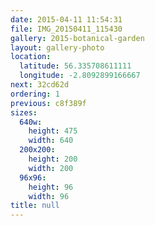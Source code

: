 ```yaml
---
date: 2015-04-11 11:54:31
file: IMG_20150411_115430
gallery: 2015-botanical-garden
layout: gallery-photo
location:
  latitude: 56.335708611111
  longitude: -2.8092899166667
next: 32cd62d
ordering: 1
previous: c8f389f
sizes:
  640w:
    height: 475
    width: 640
  200x200:
    height: 200
    width: 200
  96x96:
    height: 96
    width: 96
title: null
---
```

